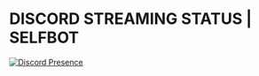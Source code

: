 # DISCORD STREAMING STATUS | SELFBOT

[![Discord Presence](https://lanyard.cnrad.dev/api/874898422233178142)](https://discord.com/users/874898422233178142)
